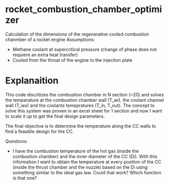 # rocket_combustion_chamber_optimizer

Calculation of the dimensions of the regenerative cooled combustion chanmber of a rocket engine
Assumptions:
- Methane coolant at supercritical pressure (change of phase does not requiere an extra heat transfer)
- Cooled from the throat of the engine to the injection plate



# Explanaition
This code discritizes the combustion chamber in N section (~20) and solves the temperature at the combustion chamber wall (T_wi), the coolant channel wall (T_wo) and the coolants temepratures (T_in, T_out). The concept to solve this system was proven in an excel sheet for 1 section and now I want to scale it up to get the final design parameters.

The final objective is to determine the temperature along the CC walls to find a feasible design for the CC. 

Questions:
- I have the combustion temperature of the hot gas (inside the combustion chamber) and the inner diameter of the CC (Di). With this information I want to obtain the temperature at every position of the CC (inside the thrust chamber and the nozzle) based on the Di using something similar to the ideal gas law. Could that work? Which function is that one?

